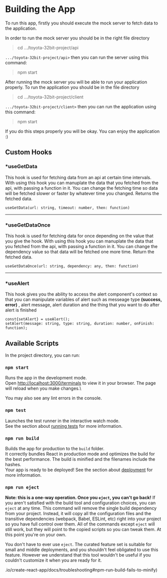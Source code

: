 ﻿# Building the App

To run this app, firstly you should execute the mock server to fetch data to the application.

In order to run the mock server you should be in the right file directory

> cd .../toyota-32bit-project/api

`.../toyota-32bit-project/api>` then you can run the server using this command:

> npm start

After running the mock server you will be able to run your application properly. To run the application you should be in the file directory

> cd .../toyota-32bit-project/client

`.../toyota-32bit-project/client>` then you can run the application using this command:

> npm start

If you do this steps properly you will be okay. You can enjoy the application :)

## Custom Hooks

### \*useGetData

This hook is used for fetching data from an api at certain time intervals. With using this hook you can manuplate the data that you fetched from the api, with passing a function in it. You can change the fetching time so data will be fetched slower or faster by whatever time you changed. Returns the fetched data.

    useGetData(url: string, timeout: number, then: function)

---

### \*useGetDataOnce

This hook is used for fetching data for once depending on the value that you give the hook. With using this hook you can manuplate the data that you fetched from the api, with passing a function in it. You can change the dependency value so that data will be fetched one more time. Return the fetched data.

    useGetDataOnce(url: string, dependency: any, then: function)

---

### \*useAlert

This hook gives you the ability to access the alert component's context so that you can manipulate variables of alert such as messeage type **(success, error)** , alert message, alert duration and the thing that you want to do after alert is finished

    const{setAlert} = useAlert();
    setAlert(message: string, type: string, duration: number, onFinish: function);

## Available Scripts

In the project directory, you can run:

### `npm start`

Runs the app in the development mode.\
Open [http://localhost:3000/terminals](http://localhost:3000/terminals) to view it in your browser.
The page will reload when you make changes.\

You may also see any lint errors in the console.

### `npm test`

Launches the test runner in the interactive watch mode.\
See the section about [running tests](https://facebook.github.io/create-react-app/docs/running-tests) for more information.

### `npm run build`

Builds the app for production to the `build` folder.\
It correctly bundles React in production mode and optimizes the build for the best performance.
The build is minified and the filenames include the hashes.\
Your app is ready to be deployed!
See the section about [deployment](https://facebook.github.io/create-react-app/docs/deployment) for more information.

### `npm run eject`

**Note: this is a one-way operation. Once you `eject`, you can't go back!**
If you aren't satisfied with the build tool and configuration choices, you can `eject` at any time. This command will remove the single build dependency from your project.
Instead, it will copy all the configuration files and the transitive dependencies (webpack, Babel, ESLint, etc) right into your project so you have full control over them. All of the commands except `eject` will still work, but they will point to the copied scripts so you can tweak them. At this point you're on your own.

You don't have to ever use `eject`. The curated feature set is suitable for small and middle deployments, and you shouldn't feel obligated to use this feature. However we understand that this tool wouldn't be useful if you couldn't customize it when you are ready for it.

.io/create-react-app/docs/troubleshooting#npm-run-build-fails-to-minify)

